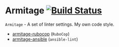 # Armitage [![Build Status](https://travis-ci.org/0exp/armitage.svg?branch=master)](https://travis-ci.org/0exp/armitage)

`Armitage` - A set of linter settings. My own code style.

- [armitage-rubocop](https://github.com/0exp/armitage/tree/master/armitage-rubocop) (`RuboCop`)
- [armitage-ansible](https://github.com/ansible/ansible-lint) (`ansible-lint`)
